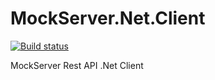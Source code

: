 # MockServer.Net.Client
[![Build status](https://ci.appveyor.com/api/projects/status/3xwvy8gwhaun41p0?svg=true)](https://ci.appveyor.com/project/motoqueiro/mockserver-net-client)

MockServer Rest API .Net Client
